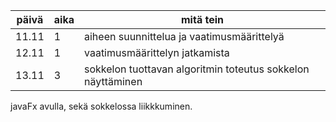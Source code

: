 päivä | aika | mitä tein
----- | ---- | ---------
11.11 | 1 | aiheen suunnittelua ja vaatimusmäärittelyä 
12.11 | 1 | vaatimusmäärittelyn jatkamista
13.11 | 3 | sokkelon tuottavan algoritmin toteutus sokkelon näyttäminen
javaFx avulla, sekä sokkelossa liikkkuminen.
